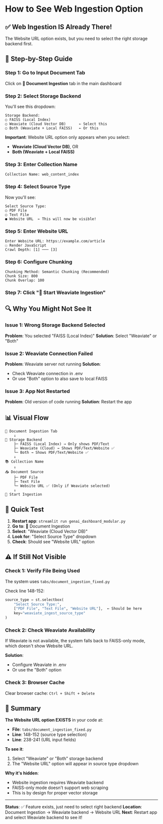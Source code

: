 # How to See Web Ingestion Option

## ✅ Web Ingestion IS Already There!

The Website URL option exists, but you need to select the right storage backend first.

## 📍 Step-by-Step Guide

### Step 1: Go to Input Document Tab
Click on **📄 Document Ingestion** tab in the main dashboard

### Step 2: Select Storage Backend
You'll see this dropdown:
```
Storage Backend:
○ FAISS (Local Index)
○ Weaviate (Cloud Vector DB)      ← Select this
○ Both (Weaviate + Local FAISS)   ← Or this
```

**Important**: Website URL option only appears when you select:
- **Weaviate (Cloud Vector DB)**, OR
- **Both (Weaviate + Local FAISS)**

### Step 3: Enter Collection Name
```
Collection Name: web_content_index
```

### Step 4: Select Source Type
Now you'll see:
```
Select Source Type:
○ PDF File
○ Text File
● Website URL  ← This will now be visible!
```

### Step 5: Enter Website URL
```
Enter Website URL: https://example.com/article
☐ Render JavaScript
Crawl Depth: [1] ─── [3]
```

### Step 6: Configure Chunking
```
Chunking Method: Semantic Chunking (Recommended)
Chunk Size: 800
Chunk Overlap: 100
```

### Step 7: Click "🚀 Start Weaviate Ingestion"

## 🔍 Why You Might Not See It

### Issue 1: Wrong Storage Backend Selected
**Problem**: You selected "FAISS (Local Index)"
**Solution**: Select "Weaviate" or "Both"

### Issue 2: Weaviate Connection Failed
**Problem**: Weaviate server not running
**Solution**: 
- Check Weaviate connection in .env
- Or use "Both" option to also save to local FAISS

### Issue 3: App Not Restarted
**Problem**: Old version of code running
**Solution**: Restart the app

## 📊 Visual Flow

```
📄 Document Ingestion Tab
    ↓
🔧 Storage Backend
    ├─ FAISS (Local Index) → Only shows PDF/Text
    ├─ Weaviate (Cloud) → Shows PDF/Text/Website ✅
    └─ Both → Shows PDF/Text/Website ✅
    ↓
📚 Collection Name
    ↓
📥 Document Source
    ├─ PDF File
    ├─ Text File
    └─ Website URL ✅ (Only if Weaviate selected)
    ↓
🚀 Start Ingestion
```

## 🎯 Quick Test

1. **Restart app**: `streamlit run genai_dashboard_modular.py`
2. **Go to**: 📄 Document Ingestion
3. **Select**: "Weaviate (Cloud Vector DB)"
4. **Look for**: "Select Source Type" dropdown
5. **Check**: Should see "Website URL" option

## ⚠️ If Still Not Visible

### Check 1: Verify File Being Used
The system uses `tabs/document_ingestion_fixed.py`

Check line 148-152:
```python
source_type = st.selectbox(
    "Select Source Type:",
    ["PDF File", "Text File", "Website URL"],  ← Should be here
    key="weaviate_ingest_source_type"
)
```

### Check 2: Check Weaviate Availability
If Weaviate is not available, the system falls back to FAISS-only mode, which doesn't show Website URL.

**Solution**: 
- Configure Weaviate in .env
- Or use the "Both" option

### Check 3: Browser Cache
Clear browser cache: `Ctrl + Shift + Delete`

## 📝 Summary

**The Website URL option EXISTS** in your code at:
- **File**: `tabs/document_ingestion_fixed.py`
- **Line**: 148-152 (source type selection)
- **Line**: 238-241 (URL input fields)

**To see it**:
1. Select "Weaviate" or "Both" storage backend
2. The "Website URL" option will appear in source type dropdown

**Why it's hidden**:
- Website ingestion requires Weaviate backend
- FAISS-only mode doesn't support web scraping
- This is by design for proper vector storage

---

**Status**: ✅ Feature exists, just need to select right backend
**Location**: Document Ingestion → Weaviate backend → Website URL
**Next**: Restart app and select Weaviate backend to see it!
